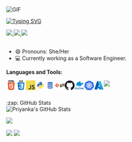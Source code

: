 <img align="center" alt="GIF" src="https://github.com/arsentieva/arsentieva/blob/main/code.gif?raw=true" width="400" height="320" />
 
<p align="left">
<a href="https://github.com/PriyankaMN">
<img src="https://readme-typing-svg.demolab.com?font=Georgia&size=18&duration=2000&pause=100&multiline=true&width=500&height=80&lines=Hello; I am Priyanka+MN;Software+Engineer" alt="Typing SVG" />
</a>
</p>
<a href="https://github.com/PriyankaMN/PriyankaMN/blob/7ffc6428d01eabeb87741f7e2ba73a98e348ea34/Resume.pdf">
    <img src="https://img.shields.io/badge/PDF-CV-red?style=flat-square&logo=adobe">
</a>
<a href="https://linkedin.com/in/priyankamn" target="_blank">
    <img src="https://img.shields.io/badge/-Linkedin-blue?style=flat-square&logo=linkedin">
</a>
<a href="mailto:priyankamn0705@gmail.com">
    <img src="https://img.shields.io/badge/-Email-red?style=flat-square&logo=gmail&logoColor=white">
</a>
<br/>
<br/>

<!-- - ✍ Here is my [Portfolio](https://)<br/> -->
- 😄 Pronouns: She/Her
- 💻 Currently working as a Software Engineer.

**Languages and Tools:**  

<img align="left" alt="HTML5" width="26px" src="https://raw.githubusercontent.com/github/explore/80688e429a7d4ef2fca1e82350fe8e3517d3494d/topics/html/html.png" />
<img align="left" alt="CSS3" width="26px" src="https://raw.githubusercontent.com/github/explore/80688e429a7d4ef2fca1e82350fe8e3517d3494d/topics/css/css.png" />
<img align="left" alt="JavaScript" width="26px" src="https://raw.githubusercontent.com/github/explore/80688e429a7d4ef2fca1e82350fe8e3517d3494d/topics/javascript/javascript.png" />
<img align="left" alt="python" width="26px" src="https://raw.githubusercontent.com/github/explore/80688e429a7d4ef2fca1e82350fe8e3517d3494d/topics/python/python.png" />
<img align="left" alt="SQL" width="26px" src="https://raw.githubusercontent.com/github/explore/80688e429a7d4ef2fca1e82350fe8e3517d3494d/topics/sql/sql.png" />
<img align="left" alt="Git" width="26px" src="https://raw.githubusercontent.com/github/explore/80688e429a7d4ef2fca1e82350fe8e3517d3494d/topics/git/git.png" />
<img align="left" alt="GitHub" width="26px" src="https://raw.githubusercontent.com/github/explore/78df643247d429f6cc873026c0622819ad797942/topics/github/github.png" />
<img align="left" alt="Docker" width="26px" src="https://raw.githubusercontent.com/github/explore/80688e429a7d4ef2fca1e82350fe8e3517d3494d/topics/docker/docker.png" />
<img align="left" alt="Docker" width="26px" src="https://raw.githubusercontent.com/github/explore/80688e429a7d4ef2fca1e82350fe8e3517d3494d/topics/kubernetes/kubernetes.png" />
<img align="left" alt="Docker" width="26px" src="https://raw.githubusercontent.com/github/explore/80688e429a7d4ef2fca1e82350fe8e3517d3494d/topics/azure/azure.png" />
<img align="left" src="https://img.shields.io/badge/Slack-4A154B?logo=slack&logoColor=white" />
<br/>
<br/>
<br/>

<summary>:zap: GitHub Stats</summary>
<img height="150em" alt="Priyanka's GitHub Stats" src="https://github-readme-stats.vercel.app/api?username=PriyankaMN&show_icons=true&hide_border=true&theme=github_dark"/>

<p>

![](http://github-profile-summary-cards.vercel.app/api/cards/profile-details?username=PriyankaMN&theme=github_dark)

![](http://github-profile-summary-cards.vercel.app/api/cards/repos-per-language?username=PriyankaMN&theme=github_dark) 
![](http://github-profile-summary-cards.vercel.app/api/cards/most-commit-language?username=PriyankaMN&theme=github_dark)
</p>
<br/>
